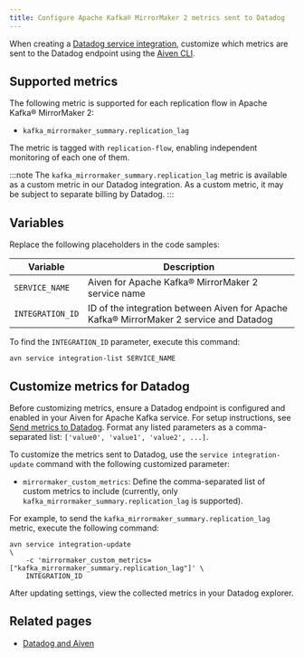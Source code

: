 ```yaml
---
title: Configure Apache Kafka® MirrorMaker 2 metrics sent to Datadog
---
```


When creating a [Datadog service integration](https://docs.datadoghq.com/integrations/kafka/?tab=host#kafka-consumer-integration), customize which metrics are sent to the Datadog endpoint using the [Aiven CLI](/docs/tools/cli).

## Supported metrics

The following metric is supported for each replication flow in
Apache Kafka® MirrorMaker 2:

-   `kafka_mirrormaker_summary.replication_lag`

The metric is tagged with `replication-flow`, enabling independent monitoring of
each one of them.

:::note
The `kafka_mirrormaker_summary.replication_lag` metric is available as a custom metric
in our Datadog integration. As a custom metric, it may be subject to separate
billing by Datadog.
:::

## Variables

Replace the following placeholders in the code samples:

 | Variable         | Description                                                                             |
 | ---------------- | --------------------------------------------------------------------------------------- |
 | `SERVICE_NAME`   | Aiven for Apache Kafka® MirrorMaker 2 service name                                      |
 | `INTEGRATION_ID` | ID of the integration between Aiven for Apache Kafka® MirrorMaker 2 service and Datadog |

To find the `INTEGRATION_ID` parameter, execute this command:

```
avn service integration-list SERVICE_NAME
```

## Customize metrics for Datadog

Before customizing metrics, ensure a Datadog endpoint is configured and
enabled in your Aiven for Apache Kafka service. For setup instructions,
see
[Send metrics to Datadog](/docs/integrations/datadog/datadog-metrics).
Format any listed parameters as a comma-separated list:
`['value0', 'value1', 'value2', ...]`.

To customize the metrics sent to Datadog, use the `service integration-update`
command with the following customized parameter:

-   `mirrormaker_custom_metrics`: Define the comma-separated list of custom metrics to
    include (currently, only `kafka_mirrormaker_summary.replication_lag` is
    supported).

For example, to send the `kafka_mirrormaker_summary.replication_lag`
metric, execute the following command:

```
avn service integration-update                                                \
    -c 'mirrormaker_custom_metrics=["kafka_mirrormaker_summary.replication_lag"]' \
    INTEGRATION_ID
```

After updating settings, view the collected metrics in your Datadog explorer.

## Related pages

- [Datadog and Aiven](/docs/integrations/datadog)
